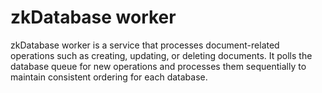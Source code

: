 # zkDatabase worker

zkDatabase worker is a service that processes document-related operations such
as creating, updating, or deleting documents. It polls the database queue for
new operations and processes them sequentially to maintain consistent ordering
for each database.

